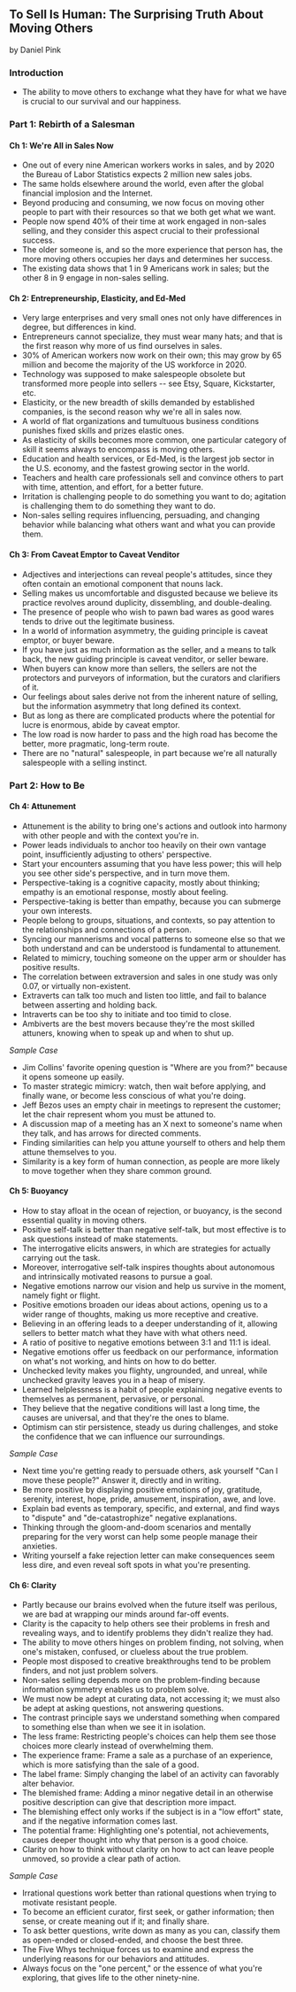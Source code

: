 ## To Sell Is Human: The Surprising Truth About Moving Others

by Daniel Pink

### Introduction

* The ability to move others to exchange what they have for what we have is crucial to our survival and our happiness.

### Part 1: Rebirth of a Salesman

#### Ch 1: We're All in Sales Now

* One out of every nine American workers works in sales, and by 2020 the Bureau of Labor Statistics expects 2 million new sales jobs.
* The same holds elsewhere around the world, even after the global financial implosion and the Internet.
* Beyond producing and consuming, we now focus on moving other people to part with their resources so that we both get what we want.
* People now spend 40% of their time at work engaged in non-sales selling, and they consider this aspect crucial to their professional success.
* The older someone is, and so the more experience that person has, the more moving others occupies her days and determines her success.
* The existing data shows that 1 in 9 Americans work in sales; but the other 8 in 9 engage in non-sales selling.

#### Ch 2: Entrepreneurship, Elasticity, and Ed-Med

* Very large enterprises and very small ones not only have differences in degree, but differences in kind.
* Entrepreneurs cannot specialize, they must wear many hats; and that is the first reason why more of us find ourselves in sales.
* 30% of American workers now work on their own; this may grow by 65 million and become the majority of the US workforce in 2020.
* Technology was supposed to make salespeople obsolete but transformed more people into sellers -- see Etsy, Square, Kickstarter, etc.
* Elasticity, or the new breadth of skills demanded by established companies, is the second reason why we're all in sales now.
* A world of flat organizations and tumultuous business conditions punishes fixed skills and prizes elastic ones.
* As elasticity of skills becomes more common, one particular category of skill it seems always to encompass is moving others.
* Education and health services, or Ed-Med, is the largest job sector in the U.S. economy, and the fastest growing sector in the world.
* Teachers and health care professionals sell and convince others to part with time, attention, and effort, for a better future.
* Irritation is challenging people to do something you want to do; agitation is challenging them to do something they want to do.
* Non-sales selling requires influencing, persuading, and changing behavior while balancing what others want and what you can provide them.

#### Ch 3: From Caveat Emptor to Caveat Venditor

* Adjectives and interjections can reveal people's attitudes, since they often contain an emotional component that nouns lack.
* Selling makes us uncomfortable and disgusted because we believe its practice revolves around duplicity, dissembling, and double-dealing.
* The presence of people who wish to pawn bad wares as good wares tends to drive out the legitimate business.
* In a world of information asymmetry, the guiding principle is caveat emptor, or buyer beware.
* If you have just as much information as the seller, and a means to talk back, the new guiding principle is caveat venditor, or seller beware.
* When buyers can know more than sellers, the sellers are not the protectors and purveyors of information, but the curators and clarifiers of it.
* Our feelings about sales derive not from the inherent nature of selling, but the information asymmetry that long defined its context.
* But as long as there are complicated products where the potential for lucre is enormous, abide by caveat emptor.
* The low road is now harder to pass and the high road has become the better, more pragmatic, long-term route.
* There are no "natural" salespeople, in part because we're all naturally salespeople with a selling instinct.

### Part 2: How to Be

#### Ch 4: Attunement

* Attunement is the ability to bring one's actions and outlook into harmony with other people and with the context you're in.
* Power leads individuals to anchor too heavily on their own vantage point, insufficiently adjusting to others' perspective.
* Start your encounters assuming that you have less power; this will help you see other side's perspective, and in turn move them.
* Perspective-taking is a cognitive capacity, mostly about thinking; empathy is an emotional response, mostly about feeling.
* Perspective-taking is better than empathy, because you can submerge your own interests.
* People belong to groups, situations, and contexts, so pay attention to the relationships and connections of a person.
* Syncing our mannerisms and vocal patterns to someone else so that we both understand and can be understood is fundamental to attunement.
* Related to mimicry, touching someone on the upper arm or shoulder has positive results.
* The correlation between extraversion and sales in one study was only 0.07, or virtually non-existent.
* Extraverts can talk too much and listen too little, and fail to balance between asserting and holding back.
* Intraverts can be too shy to initiate and too timid to close.
* Ambiverts are the best movers because they're the most skilled attuners, knowing when to speak up and when to shut up.

*Sample Case*

* Jim Collins' favorite opening question is "Where are you from?" because it opens someone up easily.
* To master strategic mimicry: watch, then wait before applying, and finally wane, or become less conscious of what you're doing.
* Jeff Bezos uses an empty chair in meetings to represent the customer; let the chair represent whom you must be attuned to.
* A discussion map of a meeting has an X next to someone's name when they talk, and has arrows for directed comments.
* Finding similarities can help you attune yourself to others and help them attune themselves to you.
* Similarity is a key form of human connection, as people are more likely to move together when they share common ground.

#### Ch 5: Buoyancy

* How to stay afloat in the ocean of rejection, or buoyancy, is the second essential quality in moving others.
* Positive self-talk is better than negative self-talk, but most effective is to ask questions instead of make statements.
* The interrogative elicits answers, in which are strategies for actually carrying out the task.
* Moreover, interrogative self-talk inspires thoughts about autonomous and intrinsically motivated reasons to pursue a goal.
* Negative emotions narrow our vision and help us survive in the moment, namely fight or flight.
* Positive emotions broaden our ideas about actions, opening us to a wider range of thoughts, making us more receptive and creative.
* Believing in an offering leads to a deeper understanding of it, allowing sellers to better match what they have with what others need.
* A ratio of positive to negative emotions between 3:1 and 11:1 is ideal.
* Negative emotions offer us feedback on our performance, information on what's not working, and hints on how to do better.
* Unchecked levity makes you flighty, ungrounded, and unreal, while unchecked gravity leaves you in a heap of misery.
* Learned helplessness is a habit of people explaining negative events to themselves as permanent, pervasive, or personal.
* They believe that the negative conditions will last a long time, the causes are universal, and that they're the ones to blame.
* Optimism can stir persistence, steady us during challenges, and stoke the confidence that we can influence our surroundings.

*Sample Case*

* Next time you're getting ready to persuade others, ask yourself "Can I move these people?" Answer it, directly and in writing.
* Be more positive by displaying positive emotions of joy, gratitude, serenity, interest, hope, pride, amusement, inspiration, awe, and love.
* Explain bad events as temporary, specific, and external, and find ways to "dispute" and "de-catastrophize" negative explanations.
* Thinking through the gloom-and-doom scenarios and mentally preparing for the very worst can help some people manage their anxieties.
* Writing yourself a fake rejection letter can make consequences seem less dire, and even reveal soft spots in what you're presenting.

#### Ch 6: Clarity

* Partly because our brains evolved when the future itself was perilous, we are bad at wrapping our minds around far-off events.
* Clarity is the capacity to help others see their problems in fresh and revealing ways, and to identify problems they didn't realize they had.
* The ability to move others hinges on problem finding, not solving, when one's mistaken, confused, or clueless about the true problem.
* People most disposed to creative breakthroughs tend to be problem finders, and not just problem solvers.
* Non-sales selling depends more on the problem-finding because information symmetry enables us to problem solve.
* We must now be adept at curating data, not accessing it; we must also be adept at asking questions, not answering questions.
* The contrast principle says we understand something when compared to something else than when we see it in isolation.
* The less frame: Restricting people's choices can help them see those choices more clearly instead of overwhelming them.
* The experience frame: Frame a sale as a purchase of an experience, which is more satisfying than the sale of a good.
* The label frame: Simply changing the label of an activity can favorably alter behavior.
* The blemished frame: Adding a minor negative detail in an otherwise positive description can give that description more impact.
* The blemishing effect only works if the subject is in a "low effort" state, and if the negative information comes last.
* The potential frame: Highlighting one's potential, not achievements, causes deeper thought into why that person is a good choice.
* Clarity on how to think without clarity on how to act can leave people unmoved, so provide a clear path of action.

*Sample Case*

* Irrational questions work better than rational questions when trying to motivate resistant people.
* To become an efficient curator, first seek, or gather information; then sense, or create meaning out if it; and finally share.
* To ask better questions, write down as many as you can, classify them as open-ended or closed-ended, and choose the best three.
* The Five Whys technique forces us to examine and express the underlying reasons for our behaviors and attitudes.
* Always focus on the "one percent," or the essence of what you're exploring, that gives life to the other ninety-nine.
